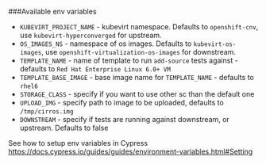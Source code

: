 ###Available env variables

- `KUBEVIRT_PROJECT_NAME` - kubevirt namespace. Defaults to `openshift-cnv`, use `kubevirt-hyperconverged` for upstream.
- `OS_IMAGES_NS` - namespace of os images. Defaults to `kubevirt-os-images`, use `openshift-virtualization-os-images` for downstream.
- `TEMPLATE_NAME` - name of template to run `add-source` tests against - defaults to `Red Hat Enterprise Linux 6.0+ VM`
- `TEMPLATE_BASE_IMAGE` - base image name for `TEMPLATE_NAME` - defaults to `rhel6`
- `STORAGE_CLASS` - specify if you want to use other sc than the default one
- `UPLOAD_IMG` - specify path to image to be uploaded, defaults to `/tmp/cirros.img`
- `DOWNSTREAM` - specify if tests are running against downstream, or upstream. Defaults to false

See how to setup env variables in Cypress https://docs.cypress.io/guides/guides/environment-variables.html#Setting


